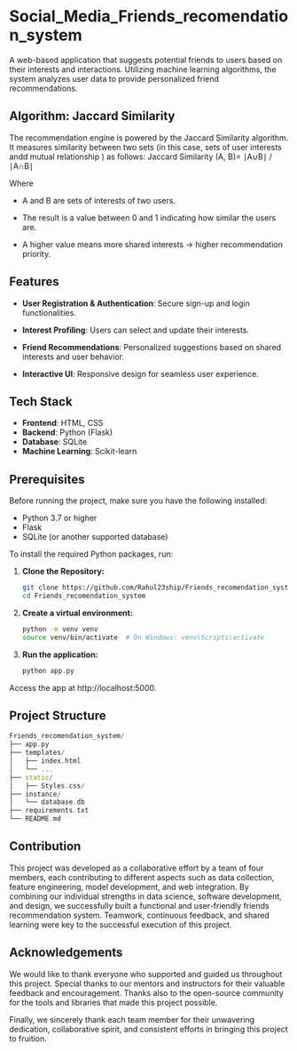 #  Social_Media_Friends_recomendation_system

 A web-based application that suggests potential friends to users based on their interests and interactions. Utilizing machine learning algorithms, the system analyzes user data to provide personalized friend recommendations.

## Algorithm: Jaccard Similarity

The recommendation engine is powered by the Jaccard Similarity algorithm. It measures similarity between two sets (in this case, sets of user interests andd mutual relationship ) as follows:
Jaccard Similarity (A, B)= ∣A∪B∣ / ∣A∩B∣

Where
- A and B are sets of interests of two users.

- The result is a value between 0 and 1 indicating how similar the users are.

- A higher value means more shared interests → higher recommendation priority.

## Features

- **User Registration & Authentication**: Secure sign-up and login functionalities.

- **Interest Profiling**: Users can select and update their interests.

- **Friend Recommendations**: Personalized suggestions based on shared interests and user behavior.

- **Interactive UI**: Responsive design for seamless user experience.

## Tech Stack

- **Frontend**: HTML, CSS
- **Backend**: Python (Flask)
- **Database**: SQLite
- **Machine Learning**: Scikit-learn

## Prerequisites

Before running the project, make sure you have the following installed:

- Python 3.7 or higher
- Flask
- SQLite (or another supported database)


To install the required Python packages, run:

1. **Clone the Repository:**
   
   ```bash
   git clone https://github.com/Rahul23ship/Friends_recomendation_system.git
   cd Friends_recomendation_system
   ```
2. **Create a virtual environment:**
 
   ```bash
   python -m venv venv
   source venv/bin/activate  # On Windows: venv\Scripts\activate
   ```
   
3. **Run the application:**
 
   ```bash
   python app.py
   ```
   
Access the app at http://localhost:5000.
   
## Project Structure

   ```cpp
   Friends_recomendation_system/
├── app.py
├── templates/
│   ├── index.html
│   └── ...
├── static/
│   ├── Styles.css/   
├── instance/
│   └── database.db
├── requirements.txt
└── README.md
```

##  Contribution

This project was developed as a collaborative effort by a team of four members, each contributing to different aspects such as data collection, feature engineering, model development, and web integration. 
By combining our individual strengths in data science, software development, and design, we successfully built a functional and user-friendly friends recommendation system. 
Teamwork, continuous feedback, and shared learning were key to the successful execution of this project.

##  Acknowledgements

We would like to thank everyone who supported and guided us throughout this project.
Special thanks to our mentors and instructors for their valuable feedback and encouragement.
Thanks also to the open-source community for the tools and libraries that made this project possible. 

Finally, we sincerely thank each team member for their unwavering dedication, collaborative spirit, and consistent efforts in bringing this project to fruition.
